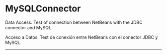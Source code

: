 # MySQLConnector

Data Access. Test of connection between NetBeans with the JDBC connector and MySQL.

Acceso a Datos. Test de conexión entre NetBeans con el conector JDBC y MySQL.

-----